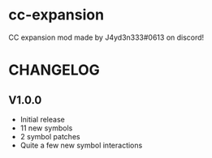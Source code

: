 # cc-expansion
CC expansion mod made by J4yd3n333#0613 on discord!
# CHANGELOG
## V1.0.0
- Initial release
- 11 new symbols
- 2 symbol patches
- Quite a few new symbol interactions
